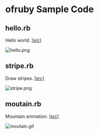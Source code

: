 ofruby Sample Code
===============

## hello.rb 
Hello world. [[src]](https://github.com/ongaeshi/ofruby-sample/blob/master/hello.rb)

![hello.png](https://raw.github.com/ongaeshi/ofruby-sample/master/images/hello.png)

## stripe.rb
Draw stripes. [[src]](https://github.com/ongaeshi/ofruby-sample/blob/master/stripe.rb)

![stripe.png](https://raw.github.com/ongaeshi/ofruby-sample/master/images/stripe.png)

## moutain.rb
Mountain animation. [[src]](https://github.com/ongaeshi/ofruby-sample/blob/master/moutain.rb)

![moutain.gif](https://raw.github.com/ongaeshi/ofruby-sample/master/images/moutain.png)

